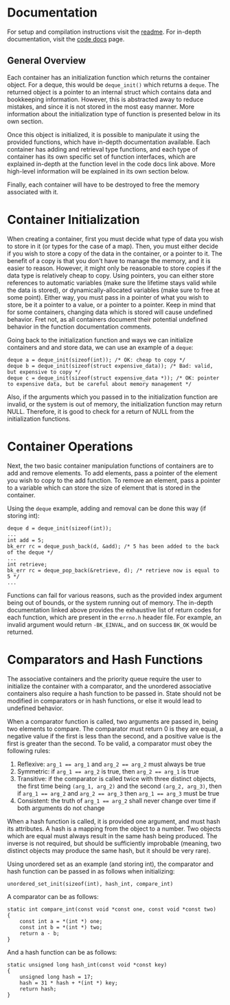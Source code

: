 # Documentation
For setup and compilation instructions visit the [readme](README.md). For
in-depth documentation, visit the
[code docs](https://codedocs.xyz/bkthomps/Containers/) page.

## General Overview
Each container has an initialization function which returns the container
object. For a deque, this would be `deque_init()` which returns a `deque`. The
returned object is a pointer to an internal struct which contains data and
bookkeeping information. However, this is abstracted away to reduce mistakes,
and since it is not stored in the most easy manner. More information about the
initialization type of function is presented below in its own section.

Once this object is initialized, it is possible to manipulate it using the
provided functions, which have in-depth documentation available. Each container
has adding and retrieval type functions, and each type of container has its own
specific set of function interfaces, which are explained in-depth at the
function level in the code docs link above. More high-level information will be
explained in its own section below.

Finally, each container will have to be destroyed to free the memory associated
with it.

# Container Initialization
When creating a container, first you must decide what type of data you wish to
store in it (or types for the case of a map). Then, you must either decide if
you wish to store a copy of the data in the container, or a pointer to it. The
benefit of a copy is that you don't have to manage the memory, and it is easier
to reason. However, it might only be reasonable to store copies if the data type
is relatively cheap to copy. Using pointers, you can either store references to
automatic variables (make sure the lifetime stays valid while the data is
stored), or dynamically-allocated variables (make sure to free at some point).
Either way, you must pass in a pointer of what you wish to store, be it a
pointer to a value, or a pointer to a pointer. Keep in mind that for some
containers, changing data which is stored will cause undefined behavior. Fret
not, as all containers document their potential undefined behavior in the
function documentation comments.

Going back to the initialization function and ways we can initialize containers
and and store data, we can use an example of a `deque`:
```
deque a = deque_init(sizeof(int)); /* OK: cheap to copy */
deque b = deque_init(sizeof(struct expensive_data)); /* Bad: valid, but expensive to copy */
deque c = deque_init(sizeof(struct expensive_data *)); /* OK: pointer to expensive data, but be careful about memory management */
```

Also, if the arguments which you passed in to the initialization function are
invalid, or the system is out of memory, the initialization function may return
NULL. Therefore, it is good to check for a return of NULL from the
initialization functions.

# Container Operations
Next, the two basic container manipulation functions of containers are to add
and remove elements. To add elements, pass a pointer of the element you wish to
copy to the add function. To remove an element, pass a pointer to a variable
which can store the size of element that is stored in the container.

Using the `deque` example, adding and removal can be done this way (if storing
int):
```
deque d = deque_init(sizeof(int));
...
int add = 5;
bk_err rc = deque_push_back(d, &add); /* 5 has been added to the back of the deque */
...
int retrieve;
bk_err rc = deque_pop_back(&retrieve, d); /* retrieve now is equal to 5 */
...
```

Functions can fail for various reasons, such as the provided index argument
being out of bounds, or the system running out of memory. The in-depth
documentation linked above provides the exhaustive list of return codes for each
function, which are present in the `errno.h` header file. For example, an
invalid argument would return `-BK_EINVAL`, and on success `BK_OK` would be
returned.

# Comparators and Hash Functions
The associative containers and the priority queue require the user to initialize
the container with a comparator, and the unordered associative containers also
require a hash function to be passed in. State should not be modified in
comparators or in hash functions, or else it would lead to undefined behavior.

When a comparator function is called, two arguments are passed in, being two
elements to compare. The comparator must return 0 is they are equal, a negative
value if the first is less than the second, and a positive value is the first is
greater than the second. To be valid, a comparator must obey the following
rules:
1. Reflexive: `arg_1 == arg_1` and `arg_2 == arg_2` must always be true
2. Symmetric: if `arg_1 == arg_2` is true, then `arg_2 == arg_1` is true
3. Transitive: if the comparator is called twice with three distinct objects,
the first time being `(arg_1, arg_2)` and the second `(arg_2, arg_3)`, then if
`arg_1 == arg_2` and `arg_2 == arg_3` then `arg_1 == arg_3` must be true
4. Consistent: the truth of `arg_1 == arg_2` shall never change over time if
both arguments do not change

When a hash function is called, it is provided one argument, and must hash its
attributes. A hash is a mapping from the object to a number. Two objects which
are equal must always result in the same hash being produced. The inverse is not
required, but should be sufficiently improbable (meaning, two distinct objects
may produce the same hash, but it should be very rare).

Using unordered set as an example (and storing int), the comparator and hash
function can be passed in as follows when initializing:
```
unordered_set_init(sizeof(int), hash_int, compare_int)
```

A comparator can be as follows:
```
static int compare_int(const void *const one, const void *const two)
{
    const int a = *(int *) one;
    const int b = *(int *) two;
    return a - b;
}
```

And a hash function can be as follows:
```
static unsigned long hash_int(const void *const key)
{
    unsigned long hash = 17;
    hash = 31 * hash + *(int *) key;
    return hash;
}
```
